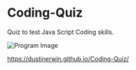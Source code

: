 # Coding-Quiz
Quiz to test Java Script Coding skills.

![Program Image](https://prnt.sc/v1693l)

https://dustinerwin.github.io/Coding-Quiz/
